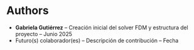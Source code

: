 # Authors

- **Gabriela Gutiérrez** – Creación inicial del solver FDM y estructura del proyecto – Junio 2025
- Futuro(s) colaborador(es) – Descripción de contribución – Fecha

